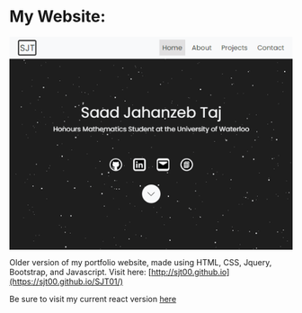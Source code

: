 # My Website:
<p align="center"><img align="center" src="./Preview.PNG" title="Preview" alt="Preview" /></p>

Older version of my portfolio website, made using HTML, CSS, Jquery, Bootstrap, and Javascript.
Visit here: [http://sjt00.github.io](https://sjt00.github.io/SJT01/)

Be sure to visit my current react version [here](https://sjt00.github.io)
